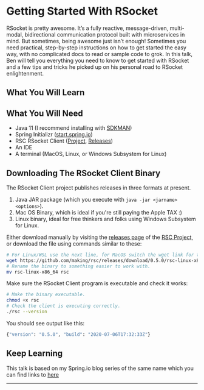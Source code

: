 # Getting Started With RSocket

RSocket is pretty awesome. It’s a fully reactive, message-driven, multi-modal, bidirectional communication protocol built with microservices in mind. But sometimes, being awesome just isn’t enough! Sometimes you need practical, step-by-step instructions on how to get started the easy way, with no complicated docs to read or sample code to grok. In this talk, Ben will tell you everything you need to know to get started with RSocket and a few tips and tricks he picked up on his personal road to RSocket enlightenment.

## What You Will Learn

## What You Will Need

* Java 11 (I recommend installing with [SDKMAN][sdkman])
* Spring Initializr ([start.spring.io][start])
* RSC RSocket Client ([Project][rsc], [Releases][rsc-releases])
* An IDE
* A terminal (MacOS, Linux, or Windows Subsystem for Linux)

## Downloading The RSocket Client Binary

The RSocket Client project publishes releases in three formats at present.

1. Java JAR package (which you execute with `java -jar <jarname> <options>`).
2. Mac OS Binary, which is ideal if you're still paying the Apple TAX :)
3. Linux binary, ideal for free thinkers and folks using Windows Subsystem for Linux.

Either download manually by visiting the [releases page][rsc-releases] of the [RSC Project][rsc], or download the file using commands similar to these:

```bash
# For Linux/WSL use the next line, for MacOS switch the wget link for the right version.
wget https://github.com/making/rsc/releases/download/0.5.0/rsc-linux-x86_64
# Rename the binary to something easier to work with.
mv rsc-linux-x86_64 rsc
```

Make sure the RSocket Client program is executable and check it works:

```bash
# Make the binary executable.
chmod +x rsc
# Check the client is executing correctly.
./rsc --version
```

You should see output like this:

```bash
{"version": "0.5.0", "build": "2020-07-06T17:32:33Z"}
```


## Keep Learning

This talk is based on my Spring.io blog series of the same name which you can find links to [here][blog-series]

---

[blog-series]: https://benwilcock.wordpress.com/2020/06/25/getting-started-with-rsocket-on-spring-boot/
[rsc]: https://github.com/making/rsc
[rsc-releases]: https://github.com/making/rsc/releases
[start]: https://start.spring.io
[sdkman]: https://sdkman.io
